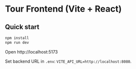 # Tour Frontend (Vite + React)

## Quick start
```bash
npm install
npm run dev
```
Open http://localhost:5173

Set backend URL in `.env`: `VITE_API_URL=http://localhost:8080`.

